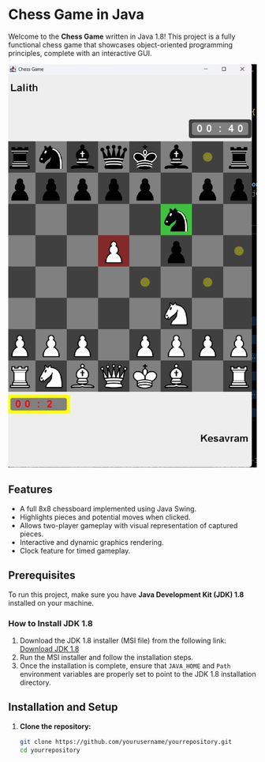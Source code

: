 # Chess Game in Java

Welcome to the **Chess Game** written in Java 1.8! This project is a fully functional chess game that showcases object-oriented programming principles, complete with an interactive GUI. 

![Game](/images/AttackMove.png)

## Features

- A full 8x8 chessboard implemented using Java Swing.
- Highlights pieces and potential moves when clicked.
- Allows two-player gameplay with visual representation of captured pieces.
- Interactive and dynamic graphics rendering.
- Clock feature for timed gameplay.

## Prerequisites

To run this project, make sure you have **Java Development Kit (JDK) 1.8** installed on your machine.

### How to Install JDK 1.8

1. Download the JDK 1.8 installer (MSI file) from the following link:
   [Download JDK 1.8](https://builds.openlogic.com/downloadJDK/openlogic-openjdk/8u432-b06/openlogic-openjdk-8u432-b06-windows-x64.msi)
2. Run the MSI installer and follow the installation steps.
3. Once the installation is complete, ensure that `JAVA_HOME` and `Path` environment variables are properly set to point to the JDK 1.8 installation directory.

## Installation and Setup

1. **Clone the repository:**
   ```bash
   git clone https://github.com/yourusername/yourrepository.git
   cd yourrepository
